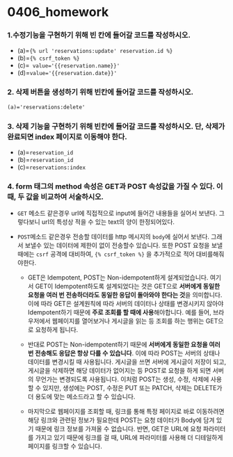 # 0406_homework

### 1.수정기능을 구현하기 위해 빈 칸에 들어갈 코드를 작성하시오.

- (a)=`{% url 'reservations:update' reservation.id %}`
- (b)=`{% csrf_token %}`
- (c)=` value='{{reservation.name}}'`
- (d)=`value='{{reservation.date}}'`

### 2. 삭제 버튼을 생성하기 위해 빈칸에 들어갈 코드를 작성하시오.

```html
(a)='reservations:delete'
```

### 3.  삭제 기능을 구현하기 위해 빈칸에 들어갈 코드를 작성하시오. 단, 삭제가 완료되면 index 페이지로 이동해야 한다.

- (a)=`reservation_id`
- (b)=`reservation_id`
- (c)=`reservations:index`

### 4. form 태그의 method 속성은 GET과 POST 속성값을 가질 수 있다. 이 때, 두 값을 비교하여 서술하시오.

- `GET` 메소드 같은경우 url에 직접적으로 input에 들어간 내용들을 실어서 보낸다. 그렇다보니 url의 특성상 적을 수 있는 text의 양이 한정되어있다.

- `POST`메소드 같은경우 전송할 데이터를 http 메시지의 `body`에 실어서 보낸다. 그래서 보낼수 있는 데이터에 제한이 없이 전송할수 있습니다.  또한 POST 요청을 보낼때에는 `csrf` 공격에 대비하여,
  `{% csrf_token %}` 을 추가적으로 적어 대비를해줘야한다.

  - GET은 Idempotent, POST는 Non-idempotent하게 설계되었습니다. 여기서 GET이 Idempotent하도록 설계되었다는 것은 GET으로 **서버에게 동일한 요청을 여러 번 전송하더라도 동일한 응답이 돌아와야 한다는 것**을 의미합니다. 이에 따라 GET은 설계원칙에 따라 서버의 데이터나 상태를 변경시키지 않아야 Idempotent하기 때문에 **주로 조회를 할 때에 사용**해야합니다. 예를 들어, 브라우저에서 웹페이지를 열어보거나 게시글을 읽는 등 조회를 하는 행위는 GET으로 요청하게 됩니다.

  - 반대로 POST는 Non-idempotent하기 때문에 **서버에게 동일한 요청을 여러 번 전송해도 응답은 항상 다를 수 있습니다**. 이에 따라 POST는 서버의 상태나 데이터를 변경시킬 때 사용됩니다. 게시글을 쓰면 서버에 게시글이 저장이 되고, 게시글을 삭제하면 해당 데이터가 없어지는 등 POST로 요청을 하게 되면 서버의 무언가는 변경되도록 사용됩니다. 이처럼 POST는 생성, 수정, 삭제에 사용할 수 있지만, 생성에는 POST, 수정은 PUT 또는 PATCH, 삭제는 DELETE가 더 용도에 맞는 메소드라고 할 수 있습니다.
  - 마지막으로 웹페이지를 조회할 때, 링크를 통해 특정 페이지로 바로 이동하려면 해당 링크와 관련된 정보가 필요한데 POST는 요청 데이터가 Body에 담겨 있기 때문에 링크 정보를 가져올 수 없습니다. 반면, GET은 URL에 요청 파라미터를 가지고 있기 때문에 링크를 걸 때, URL에 파라미터를 사용해 더 디테일하게 페이지를 링크할 수 있습니다.